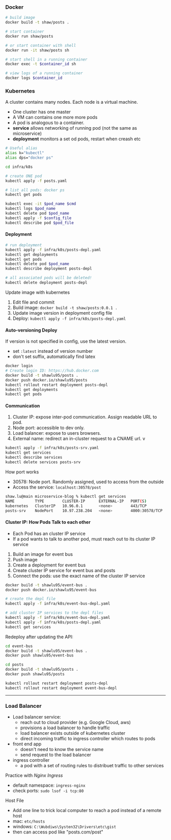 ### Docker

```bash
# build image
docker build -t shaw/posts .

# start container
docker run shaw/posts

# or start container with shell
docker run -it shaw/posts sh

# start shell in a running container
docker exec -t $container_id sh

# view logs of a running container
docker logs $container_id
```

### Kubernetes
A cluster contains many nodes. Each node is a virtual machine.
* One cluster has one master
* A VM can contains one more more pods
* A pod is analogous to a container.
* **service** allows networking of running pod (not the same as microservice)
* **deployment** monitors a set od pods, restart when creash etc

```bash
# Useful alias
alias k="kubectl"
alias dps="docker ps"

cd infra/k8s

# create ONE pod
kubectl apply -f posts.yaml

# list all pods: docker ps
kubectl get pods

kubectl exec -it $pod_name $cmd
kubectl logs $pod_name
kubectl delete pod $pod_name
kubectl apply -f $config_file
kubectl describe pod $pod_file
```

#### Deployment
```bash
# run deployment
kubectl apply -f infra/k8s/posts-depl.yaml
kubectl get deployments
kubectl get pods
kubectl delete pod $pod_name
kubectl describe deployment posts-depl

# all associated pods will be deleted!
kubectl delete deployment posts-depl
```

Update image with kubernetes
1. Edit file and commit
2. Build image: `docker build -t shaw/posts:0.0.1 .`
3. Update image version in deployment config file
4. Deploy: `kubectl apply -f infra/k8s/posts-depl.yaml`

#### Auto-versioning Deploy
If version is not specified in config, use the latest version.
* set `:latest` instead of version number
* don't set suffix, automatically find latex

```bash
docker login
# Create login ID: https://hub.docker.com
docker build -t shawlu95/posts .
docker push docker.io/shawlu95/posts
kubectl rollout restart deployment posts-depl
kubectl get deployments
kubectl get pods
```

#### Communication
1. Cluster IP: expose inter-pod communication. Assign readable URL to pod.
2. Node port: accessible to dev only.
3. Load balancer: expose to users browsers.
4. External name: redirect an in-cluster request to a CNAME url. v

```bash
kubectl apply -f infra/k8s/posts-srv.yaml 
kubectl get services
kubectl describe services
kubectl delete services posts-srv
```

How port works
* 30578: Node port. Randomly assigned, used to access from the outside
* Access the service: `localhost:30578/post`
```bash
shaw.lu@main microservice-blog % kubectl get services
NAME         TYPE        CLUSTER-IP      EXTERNAL-IP   PORT(S)          AGE
kubernetes   ClusterIP   10.96.0.1       <none>        443/TCP          24h
posts-srv    NodePort    10.97.238.204   <none>        4000:30578/TCP   38s
```

#### Cluster IP: How Pods Talk to each other
* Each Pod has an cluster IP service
* If a pod wants to talk to another pod, must reach out to its cluster IP service

1. Build an image for event bus
2. Push image
3. Create a deployment for event bus
4. Create cluster IP service for event bus and posts
5. Connect the pods: use the exact name of the cluster IP service

```bash
docker build -t shawlu95/event-bus .
docker push docker.io/shawlu95/event-bus

# create the depl file
kubectl apply -f infra/k8s/event-bus-depl.yaml

# add cluster IP services to the depl files
kubectl apply -f infra/k8s/event-bus-depl.yaml
kubectl apply -f infra/k8s/posts-depl.yaml 
kubectl get services
```

Redeploy after updating the API:
```bash
cd event-bus
docker build -t shawlu95/event-bus . 
docker push shawlu95/event-bus

cd posts
docker build -t shawlu95/posts . 
docker push shawlu95/posts

kubectl rollout restart deployment posts-depl
kubectl rollout restart deployment event-bus-depl
```

___
### Load Balancer
* Load balancer service: 
  - reach out to cloud provider (e.g. Google Cloud, aws)
  - provisions a load balancer to handle traffic
  - load balancer exists outside of kubernetes cluster
  - direct incoming traffic to ingress controller which routes to pods  
* front end app
  - doesn't need to know the service name
  - send request to the load balancer
* ingress controller
  - a pod with a set of routing rules to distribuet traffic to other services

Practice with *Nginx Ingress*
* default namespace: `ingress-nginx`
* check ports: `sudo lsof -i tcp:80`

Host File
* Add one line to trick local computer to reach a pod instead of a remote host
* mac: `etc/hosts`
* windows: `C:\Wubdiws\Systen32\Drivers\etc\gist`
* then can access pod like "posts.com/post"